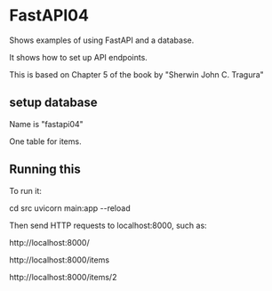 # FastAPI04

Shows examples of using FastAPI and a database.

It shows how to set up API endpoints.

This is based on Chapter 5 of the book by "Sherwin John C. Tragura"

## setup database 

Name is "fastapi04"

One table for items.

## Running this

To run it:

cd src 
uvicorn main:app --reload

Then send HTTP requests to localhost:8000, such as:

http://localhost:8000/

http://localhost:8000/items

http://localhost:8000/items/2
